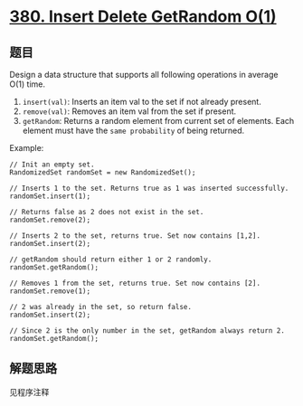 # [380. Insert Delete GetRandom O(1)](https://leetcode-cn.com/problems/insert-delete-getrandom-o1/)

## 题目
Design a data structure that supports all following operations in average O(1) time.

1. `insert(val)`: Inserts an item val to the set if not already present.
1. `remove(val)`: Removes an item val from the set if present.
1. `getRandom`: Returns a random element from current set of elements. Each element must have the `same probability` of being returned.



Example:
```
// Init an empty set.
RandomizedSet randomSet = new RandomizedSet();

// Inserts 1 to the set. Returns true as 1 was inserted successfully.
randomSet.insert(1);

// Returns false as 2 does not exist in the set.
randomSet.remove(2);

// Inserts 2 to the set, returns true. Set now contains [1,2].
randomSet.insert(2);

// getRandom should return either 1 or 2 randomly.
randomSet.getRandom();

// Removes 1 from the set, returns true. Set now contains [2].
randomSet.remove(1);

// 2 was already in the set, so return false.
randomSet.insert(2);

// Since 2 is the only number in the set, getRandom always return 2.
randomSet.getRandom();
```

## 解题思路

见程序注释
